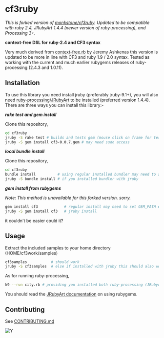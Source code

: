 # cf3ruby

*This is forked version of [monkstone/cf3ruby](https://github.com/monkstone/cf3ruby). Updated to be compatible with ruby 2.4, JRubyArt 1.4.4 (newer version of ruby-processing), and Processing 3+.*

**context-free DSL for ruby-2.4 and CF3 syntax**

Very much derived from [context-free.rb](https://github.com/jashkenas/context_free) by Jeremy Ashkenas this version is updated to be more in line with CF3 and ruby 1.9 / 2.0 syntax. Tested as working with the current and much earlier rubygems releases of ruby-processing (2.4.3 and 1.0.11).

## Installation

To use this library you need install jruby (preferably jruby-9.1+), you will also need [ruby-processing/JRubyArt](https://github.com/ruby-processing/JRubyArt) to be installed (preferred version 1.4.4). There are three ways you can install this library:-

***rake test and gem install***

Clone this repository,

```bash
cd cf3ruby 
jruby -S rake test # builds and tests gem (mouse click on frame for test image to show)
jruby -S gem install cf3-0.0.7.gem # may need sudo access
```

***local bundle install***

Clone this repository,

```bash
cd cf3ruby
bundle install          # using regular installed bundler may need to set GEM_PATH
jruby -S bundle install # if you installed bundler with jruby
```

***gem install from rubygems***

*Note: This method is unavailable for this forked version. sorry.*

```bash
gem install cf3            # regular install may need to set GEM_PATH env variable
jruby -S gem install cf3   # jruby install 
```
it couldn't be easier could it?

## Usage

Extract the included samples to your home directory (HOME/cf3work/samples)
```bash
cf3samples           # should work
jruby -S cf3samples  # else if installed with jruby this should also work
```

As for running ruby-processing,
```bash
k9 --run city.rb # providing you installed both ruby-processing (JRubyArt) and cf3ruby using jruby

```
You should read the [JRubyArt documentation](https://github.com/ruby-processing/JRubyArt/blob/master/README.md) on using rubygems.

## Contributing

See [CONTRIBUTING.md](CONTRIBUTING.md)

![Y](http://3.bp.blogspot.com/-KNBKD7lArMA/UNBayboXQFI/AAAAAAAAD7A/YAgZCewTOxQ/s400/y.png)

